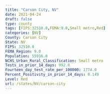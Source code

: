 ```yaml
---
title: "Carson City, NV"
date: 2021-04-24
draft: false
type: county
tags: [FIPS:32510.0,FEMA:9.0,Small metro,Red]
categories: [NV]
County: Carson City
State: NV
FIPS: 32510.0
FEMA_Region: 9.0
Population: 55916.0
NCHS_Urban_Rural_Classification: Small metro
Tests_in_prior_14_days: 992.0
Fourteen_day_test_rate_per_100000: 1774.0
Percent_Positivity_in_prior_14_days: 0.149
Level: Red
url: /states/NV/carson-city
---
```



